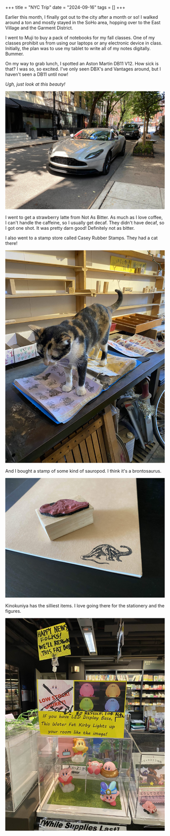 +++
title = "NYC Trip"
date = "2024-09-16"
tags = []
+++

Earlier this month, I finally got out to the city after a month or so! I walked around a ton and mostly stayed in the SoHo area, hopping over to the East Village and the Garment District.

I went to Muji to buy a pack of notebooks for my fall classes. One of my classes prohibit us from using our laptops or any electronic device in class. Initially, the plan was to use my tablet to write all of my notes digitally. Bummer.

On my way to grab lunch, I spotted an Aston Martin DB11 V12. How sick is that? I was so, so excited. I've only seen DBX's and Vantages around, but I haven't seen a DB11 until now!

*Ugh, just look at this beauty!*

![Aston Martin DB11](./images/aston-martin-db11.jpg)

I went to get a strawberry latte from Not As Bitter. As much as I love coffee, I can't handle the caffeine, so I usually get decaf. They didn't have decaf, so I got one shot. It was pretty darn good! Definitely not as bitter.

I also went to a stamp store called Casey Rubber Stamps. They had a cat there!

![Cat in store](./images/stamp-store-cat.jpg)

And I bought a stamp of some kind of sauropod. I think it's a brontosaurus.

![Dino stamp](./images/stamp.jpg)

Kinokuniya has the silliest items. I love going there for the stationery and the figures.

![Kirby sign](./images/kirby.jpg)